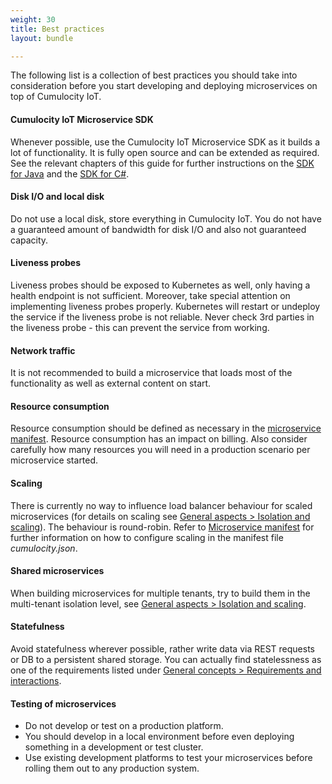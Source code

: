 ```yaml
---
weight: 30
title: Best practices
layout: bundle

---
```


The following list is a collection of best practices you should take into consideration before you start developing and deploying microservices on top of Cumulocity IoT.


#### Cumulocity IoT Microservice SDK

Whenever possible, use the Cumulocity IoT Microservice SDK as it builds a lot of functionality. It is fully open source and can be extended as required. See the relevant chapters of this guide for further instructions on the [SDK for Java](/microservice-sdk/java/) and the [SDK for C#](/microservice-sdk/cs/).


#### Disk I/O and local disk

Do not use a local disk, store everything in Cumulocity IoT. You do not have a guaranteed amount of bandwidth for disk I/O and also not guaranteed capacity.


#### Liveness probes

Liveness probes should be exposed to Kubernetes as well, only having a health endpoint is not sufficient. Moreover, take special attention on implementing liveness probes properly. Kubernetes will restart or undeploy the service if the liveness probe is not reliable. Never check 3rd parties in the liveness probe - this can prevent the service from working. 


#### Network traffic

It is not recommended to build a microservice that loads most of the functionality as well as external content on start.


#### Resource consumption

Resource consumption should be defined as necessary in the [microservice manifest](/microservice-sdk/concept/#manifest). Resource consumption has an impact on billing. Also consider carefully how many resources you will need in a production scenario per microservice started. 


#### Scaling

There is currently no way to influence load balancer behaviour for scaled microservices (for details on scaling see [General aspects > Isolation and scaling](/microservice-sdk/concept/#isolation-levels)). The behaviour is round-robin. Refer to [Microservice manifest](/microservice-sdk/concept/#manifest) for further information on how to configure scaling in the manifest file *cumulocity.json*.


#### Shared microservices

When building microservices for multiple tenants, try to build them in the multi-tenant isolation level, see [General aspects > Isolation and scaling](/microservice-sdk/concept/#isolation-levels). 


#### Statefulness

Avoid statefulness wherever possible, rather write data via REST requests or DB to a persistent shared storage. You can actually find statelessness as one of the requirements listed under [General concepts > Requirements and interactions](/microservice-sdk/concept/#requirements). 


#### Testing of microservices

* Do not develop or test on a production platform.
* You should develop in a local environment before even deploying something in a development or test cluster. 
* Use existing development platforms to test your microservices before rolling them out to any production system.



